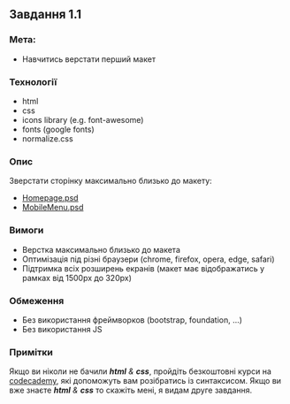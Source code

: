 ## Завдання 1.1

### Мета:

- Навчитись верстати перший макет


### Технології

- html
- css
- icons library (e.g. font-awesome)
- fonts (google fonts)
- normalize.css


### Опис

Зверстати сторінку максимально близько до макету:
- [Homepage.psd](./1-1-styling/Homepage.psd)
- [MobileMenu.psd](./1-1-styling/MobileMenu.psd)


### Вимоги

- Верстка максимально близько до макета
- Оптимізація під різні браузери (chrome, firefox, opera, edge, safari)
- Підтримка всіх розширень екранів (макет має відображатись у рамках від 1500px до 320px)


### Обмеження

- Без використання фреймворков (bootstrap, foundation, ...)
- Без використання JS


### Примітки

Якщо ви ніколи не бачили _**html** & **css**_, пройдіть безкоштовні курси на [codecademy](https://www.codecademy.com/catalog/language/html-css), які допоможуть вам розібратись із синтаксисом.
Якщо ви вже знаєте _**html** & **css**_ то скажіть мені, я видам друге завдання.
